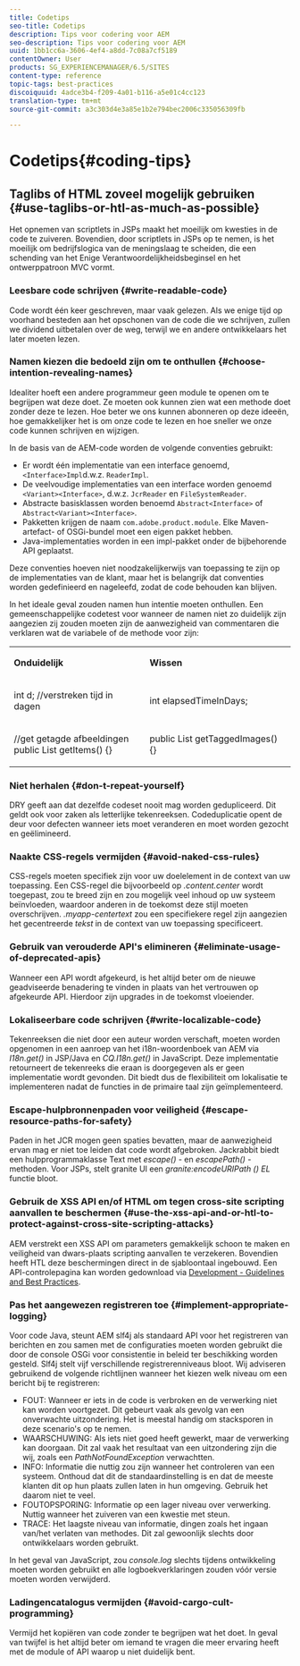 ```yaml
---
title: Codetips
seo-title: Codetips
description: Tips voor codering voor AEM
seo-description: Tips voor codering voor AEM
uuid: 1bb1cc6a-3606-4ef4-a8dd-7c08a7cf5189
contentOwner: User
products: SG_EXPERIENCEMANAGER/6.5/SITES
content-type: reference
topic-tags: best-practices
discoiquuid: 4adce3b4-f209-4a01-b116-a5e01c4cc123
translation-type: tm+mt
source-git-commit: a3c303d4e3a85e1b2e794bec2006c335056309fb

---
```



# Codetips{#coding-tips}

## Taglibs of HTML zoveel mogelijk gebruiken {#use-taglibs-or-htl-as-much-as-possible}

Het opnemen van scriptlets in JSPs maakt het moeilijk om kwesties in de code te zuiveren. Bovendien, door scriptlets in JSPs op te nemen, is het moeilijk om bedrijfslogica van de meningslaag te scheiden, die een schending van het Enige Verantwoordelijkheidsbeginsel en het ontwerppatroon MVC vormt.

### Leesbare code schrijven {#write-readable-code}

Code wordt één keer geschreven, maar vaak gelezen. Als we enige tijd op voorhand besteden aan het opschonen van de code die we schrijven, zullen we dividend uitbetalen over de weg, terwijl we en andere ontwikkelaars het later moeten lezen.

### Namen kiezen die bedoeld zijn om te onthullen {#choose-intention-revealing-names}

Idealiter hoeft een andere programmeur geen module te openen om te begrijpen wat deze doet. Ze moeten ook kunnen zien wat een methode doet zonder deze te lezen. Hoe beter we ons kunnen abonneren op deze ideeën, hoe gemakkelijker het is om onze code te lezen en hoe sneller we onze code kunnen schrijven en wijzigen.

In de basis van de AEM-code worden de volgende conventies gebruikt:


* Er wordt één implementatie van een interface genoemd, `<Interface>Impl`d.w.z. `ReaderImpl`.
* De veelvoudige implementaties van een interface worden genoemd `<Variant><Interface>`, d.w.z. `JcrReader` en `FileSystemReader`.
* Abstracte basisklassen worden benoemd `Abstract<Interface>` of `Abstract<Variant><Interface>`.
* Pakketten krijgen de naam `com.adobe.product.module`.  Elke Maven-artefact- of OSGi-bundel moet een eigen pakket hebben.
* Java-implementaties worden in een impl-pakket onder de bijbehorende API geplaatst.


Deze conventies hoeven niet noodzakelijkerwijs van toepassing te zijn op de implementaties van de klant, maar het is belangrijk dat conventies worden gedefinieerd en nageleefd, zodat de code behouden kan blijven.

In het ideale geval zouden namen hun intentie moeten onthullen. Een gemeenschappelijke codetest voor wanneer de namen niet zo duidelijk zijn aangezien zij zouden moeten zijn de aanwezigheid van commentaren die verklaren wat de variabele of de methode voor zijn:

<table>
 <tbody>
  <tr>
   <td><p><strong>Onduidelijk</strong></p> </td>
   <td><p><strong>Wissen</strong></p> </td>
  </tr>
  <tr>
   <td><p>int d; //verstreken tijd in dagen</p> </td>
   <td><p>int elapsedTimeInDays;</p> </td>
  </tr>
  <tr>
   <td><p>//get getagde afbeeldingen<br /> public List getItems() {}</p> </td>
   <td><p>public List getTaggedImages() {}</p> </td>
  </tr>
 </tbody>
</table>

### Niet herhalen {#don-t-repeat-yourself}

DRY geeft aan dat dezelfde codeset nooit mag worden gedupliceerd. Dit geldt ook voor zaken als letterlijke tekenreeksen. Codeduplicatie opent de deur voor defecten wanneer iets moet veranderen en moet worden gezocht en geëlimineerd.

### Naakte CSS-regels vermijden {#avoid-naked-css-rules}

CSS-regels moeten specifiek zijn voor uw doelelement in de context van uw toepassing. Een CSS-regel die bijvoorbeeld op *.content.center* wordt toegepast, zou te breed zijn en zou mogelijk veel inhoud op uw systeem beïnvloeden, waardoor anderen in de toekomst deze stijl moeten overschrijven. *.myapp-centertext* zou een specifiekere regel zijn aangezien het gecentreerde *tekst* in de context van uw toepassing specificeert.

### Gebruik van verouderde API&#39;s elimineren {#eliminate-usage-of-deprecated-apis}

Wanneer een API wordt afgekeurd, is het altijd beter om de nieuwe geadviseerde benadering te vinden in plaats van het vertrouwen op afgekeurde API. Hierdoor zijn upgrades in de toekomst vloeiender.

### Lokaliseerbare code schrijven {#write-localizable-code}

Tekenreeksen die niet door een auteur worden verschaft, moeten worden opgenomen in een aanroep van het i18n-woordenboek van AEM via *I18n.get()* in JSP/Java en *CQ.I18n.get()* in JavaScript. Deze implementatie retourneert de tekenreeks die eraan is doorgegeven als er geen implementatie wordt gevonden. Dit biedt dus de flexibiliteit om lokalisatie te implementeren nadat de functies in de primaire taal zijn geïmplementeerd.

### Escape-hulpbronnenpaden voor veiligheid {#escape-resource-paths-for-safety}

Paden in het JCR mogen geen spaties bevatten, maar de aanwezigheid ervan mag er niet toe leiden dat code wordt afgebroken. Jackrabbit biedt een hulpprogrammaklasse Text met *escape()* - en *escapePath()* -methoden. Voor JSPs, stelt granite UI een *granite:encodeURIPath () EL* functie bloot.

### Gebruik de XSS API en/of HTML om tegen cross-site scripting aanvallen te beschermen {#use-the-xss-api-and-or-htl-to-protect-against-cross-site-scripting-attacks}

AEM verstrekt een XSS API om parameters gemakkelijk schoon te maken en veiligheid van dwars-plaats scripting aanvallen te verzekeren. Bovendien heeft HTL deze beschermingen direct in de sjabloontaal ingebouwd. Een API-controlepagina kan worden gedownload via [Development - Guidelines and Best Practices](/help/sites-developing/dev-guidelines-bestpractices.md).

### Pas het aangewezen registreren toe {#implement-appropriate-logging}

Voor code Java, steunt AEM slf4j als standaard API voor het registreren van berichten en zou samen met de configuraties moeten worden gebruikt die door de console OSGi voor consistentie in beleid ter beschikking worden gesteld. Slf4j stelt vijf verschillende registrerenniveaus bloot. Wij adviseren gebruikend de volgende richtlijnen wanneer het kiezen welk niveau om een bericht bij te registreren:

* FOUT: Wanneer er iets in de code is verbroken en de verwerking niet kan worden voortgezet. Dit gebeurt vaak als gevolg van een onverwachte uitzondering. Het is meestal handig om stacksporen in deze scenario&#39;s op te nemen.
* WAARSCHUWING: Als iets niet goed heeft gewerkt, maar de verwerking kan doorgaan. Dit zal vaak het resultaat van een uitzondering zijn die wij, zoals een *PathNotFoundException* verwachtten.
* INFO: Informatie die nuttig zou zijn wanneer het controleren van een systeem. Onthoud dat dit de standaardinstelling is en dat de meeste klanten dit op hun plaats zullen laten in hun omgeving. Gebruik het daarom niet te veel.
* FOUTOPSPORING: Informatie op een lager niveau over verwerking. Nuttig wanneer het zuiveren van een kwestie met steun.
* TRACE: Het laagste niveau van informatie, dingen zoals het ingaan van/het verlaten van methodes. Dit zal gewoonlijk slechts door ontwikkelaars worden gebruikt.

In het geval van JavaScript, zou *console.log* slechts tijdens ontwikkeling moeten worden gebruikt en alle logboekverklaringen zouden vóór versie moeten worden verwijderd.

### Ladingencatalogus vermijden {#avoid-cargo-cult-programming}

Vermijd het kopiëren van code zonder te begrijpen wat het doet. In geval van twijfel is het altijd beter om iemand te vragen die meer ervaring heeft met de module of API waarop u niet duidelijk bent.
